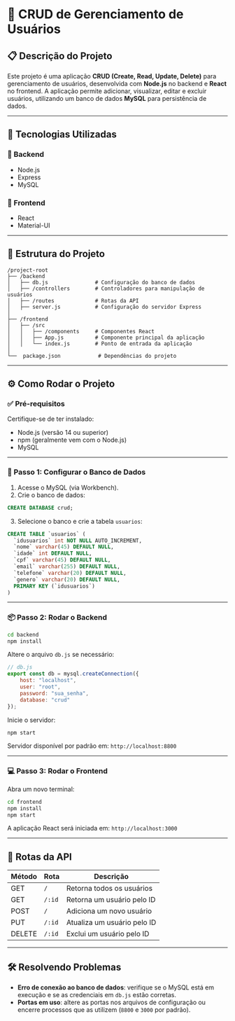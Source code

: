 # 🧾 CRUD de Gerenciamento de Usuários

## 📋 Descrição do Projeto

Este projeto é uma aplicação **CRUD (Create, Read, Update, Delete)** para gerenciamento de usuários, desenvolvida com **Node.js** no backend e **React** no frontend. A aplicação permite adicionar, visualizar, editar e excluir usuários, utilizando um banco de dados **MySQL** para persistência de dados.

---

## 🚀 Tecnologias Utilizadas

### 🔧 Backend
- Node.js
- Express
- MySQL

### 🎨 Frontend
- React
- Material-UI

---

## 📁 Estrutura do Projeto

```
/project-root
├── /backend
│   ├── db.js               # Configuração do banco de dados
│   ├── /controllers        # Controladores para manipulação de usuários
│   ├── /routes             # Rotas da API
│   ├── server.js           # Configuração do servidor Express
│
├── /frontend
│   ├── /src
│   │   ├── /components     # Componentes React
│   │   ├── App.js          # Componente principal da aplicação
│   │   └── index.js        # Ponto de entrada da aplicação
│
└──  package.json            # Dependências do projeto
```

---

## ⚙️ Como Rodar o Projeto

### ✅ Pré-requisitos

Certifique-se de ter instalado:

- Node.js (versão 14 ou superior)
- npm (geralmente vem com o Node.js)
- MySQL

---

### 📌 Passo 1: Configurar o Banco de Dados

1. Acesse o MySQL (via Workbench).
2. Crie o banco de dados:

```sql
CREATE DATABASE crud;
```

3. Selecione o banco e crie a tabela `usuarios`:

```sql
CREATE TABLE `usuarios` (
  `idusuarios` int NOT NULL AUTO_INCREMENT,
  `nome` varchar(45) DEFAULT NULL,
  `idade` int DEFAULT NULL,
  `cpf` varchar(45) DEFAULT NULL,
  `email` varchar(255) DEFAULT NULL,
  `telefone` varchar(20) DEFAULT NULL,
  `genero` varchar(20) DEFAULT NULL,
  PRIMARY KEY (`idusuarios`)
)
```

---

### 📦 Passo 2: Rodar o Backend

```bash
cd backend
npm install
```

Altere o arquivo `db.js` se necessário:

```js
// db.js
export const db = mysql.createConnection({
    host: "localhost",
    user: "root",
    password: "sua_senha",
    database: "crud"
});
```

Inicie o servidor:

```bash
npm start
```

Servidor disponível por padrão em: `http://localhost:8800`

---

### 💻 Passo 3: Rodar o Frontend

Abra um novo terminal:

```bash
cd frontend
npm install
npm start
```

A aplicação React será iniciada em: `http://localhost:3000`

---

## 🔄 Rotas da API

| Método | Rota        | Descrição                          |
|--------|-------------|--------------------------------------|
| GET    | `/`         | Retorna todos os usuários            |
| GET    | `/:id`      | Retorna um usuário pelo ID           |
| POST   | `/`         | Adiciona um novo usuário             |
| PUT    | `/:id`      | Atualiza um usuário pelo ID          |
| DELETE | `/:id`      | Exclui um usuário pelo ID            |

---

## 🛠 Resolvendo Problemas

- **Erro de conexão ao banco de dados**: verifique se o MySQL está em execução e se as credenciais em `db.js` estão corretas.
- **Portas em uso**: altere as portas nos arquivos de configuração ou encerre processos que as utilizem (`8800` e `3000` por padrão).
